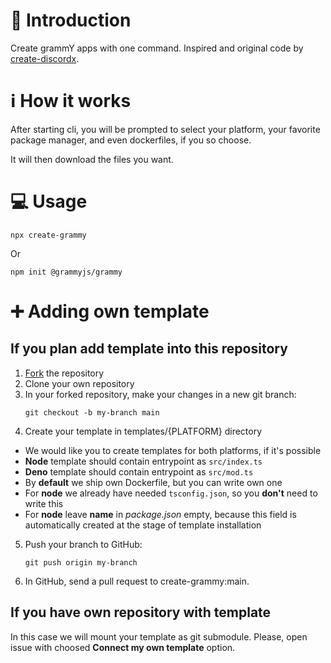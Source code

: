 # 📖 Introduction

Create grammY apps with one command. Inspired and original code by [create-discordx](https://github.com/oceanroleplay/discord.ts/tree/main/packages/create-discordx).

  
# ℹ How it works

After starting cli, you will be prompted to select your platform, your favorite package manager, and even dockerfiles, if you so choose.

It will then download the files you want.

# 💻 Usage

```
npx create-grammy
```

Or

```
npm init @grammyjs/grammy
```

# ➕ Adding own template

## If you plan add template into this repository


1. [Fork](https://github.com/grammy/create-grammy/fork) the repository 
2. Clone your own repository
3. In your forked repository, make your changes in a new git branch:
   ```shell
   git checkout -b my-branch main
   ```
4. Create your template in templates/{PLATFORM} directory

  - We would like you to create templates for both platforms, if it's possible
  - **Node** template should contain entrypoint as `src/index.ts`
  - **Deno** template should contain entrypoint as `src/mod.ts`
  - By **default** we ship own Dockerfile, but you can write own one
  - For **node** we already have needed `tsconfig.json`, so you **don't** need to write this
  - For **node** leave **name** in *package.json* empty, because this field is automatically created at the stage of template installation

5. Push your branch to GitHub:
   ```shell
   git push origin my-branch
   ```
  
6. In GitHub, send a pull request to create-grammy:main.


## If you have own repository with template

In this case we will mount your template as git submodule. Please, open issue with choosed **Connect my own template** option.
